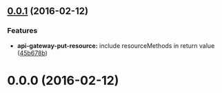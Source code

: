 <a name="0.0.1"></a>
## [0.0.1](https://github.com/ToQoz/api-gateway-put-resource/compare/v0.0.1...v0.0.1) (2016-02-12)


### Features

* **api-gateway-put-resource:** include resourceMethods in return value ([45b678b](https://github.com/ToQoz/api-gateway-put-resource/commit/45b678b))



<a name="0.0.0"></a>
# 0.0.0 (2016-02-12)




